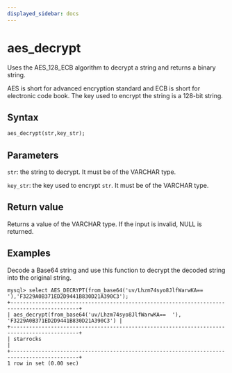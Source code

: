 ```yaml
---
displayed_sidebar: docs
---
```


# aes_decrypt

Uses the AES_128_ECB algorithm to decrypt a string and returns a binary string.

AES is short for advanced encryption standard and ECB is short for electronic code book. The key used to encrypt the string is a 128-bit string.

## Syntax

```Haskell
aes_decrypt(str,key_str);
```

## Parameters

`str`: the string to decrypt. It must be of the VARCHAR type.

`key_str`: the key used to encrypt `str`. It must be of the VARCHAR type.

## Return value

Returns a value of the VARCHAR type. If the input is invalid, NULL is returned.

## Examples

Decode a Base64 string and use this function to decrypt the decoded string into the original string.

```Plain Text
mysql> select AES_DECRYPT(from_base64('uv/Lhzm74syo8JlfWarwKA==  '),'F3229A0B371ED2D9441B830D21A390C3');
+--------------------------------------------------------------------------------------------+
| aes_decrypt(from_base64('uv/Lhzm74syo8JlfWarwKA==  '), 'F3229A0B371ED2D9441B830D21A390C3') |
+--------------------------------------------------------------------------------------------+
| starrocks                                                                                  |
+--------------------------------------------------------------------------------------------+
1 row in set (0.00 sec)
```
